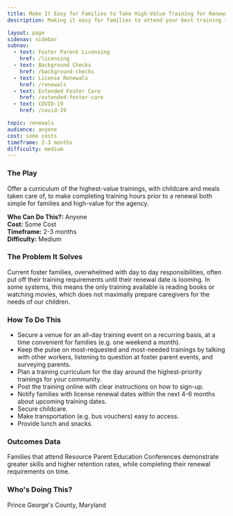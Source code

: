 ```yaml
---
title: Make It Easy for Families to Take High-Value Training for Renewals
description: Making it easy for families to attend your best training to meet renewal deadlines leads to highly-skilled providers.

layout: page
sidenav: sidebar
subnav:
  - text: Foster Parent Licensing
    href: /licensing
  - text: Background Checks
    href: /background-checks
  - text: License Renewals
    href: /renewals
  - text: Extended Foster Care
    href: /extended-foster-care
  - text: COVID-19
    href: /covid-19

topic: renewals
audience: anyone
cost: some costs
timeframe: 2-3 months
difficulty: medium
---
```



### The Play

Offer a curriculum of the highest-value trainings, with childcare and meals taken care of, to make completing training hours prior to a renewal both simple for families and high-value for the agency.

**Who Can Do This?:**
Anyone<br />
**Cost:**
Some Cost<br />
**Timeframe:**
2-3 months<br />
**Difficulty:**
Medium<br />

### The Problem It Solves

Current foster families, overwhelmed with day to day responsibilities, often put off their training requirements until their renewal date is looming. In some systems, this means the only training available is reading books or watching movies, which does not maximally prepare caregivers for the needs of our children.

### How To Do This

* Secure a venue for an all-day training event on a recurring basis, at a time convenient for families (e.g. one weekend a month).
* Keep the pulse on most-requested and most-needed trainings by talking with other workers, listening to question at foster parent events, and surveying parents.
* Plan a training curriculum for the day around the highest-priority trainings for your community.
* Post the training online with clear instructions on how to sign-up.
* Notify families with license renewal dates within the next 4-6 months about upcoming training dates.
* Secure childcare.
* Make transportation (e.g. bus vouchers) easy to access.
* Provide lunch and snacks.


### Outcomes Data

Families that attend Resource Parent Education Conferences demonstrate greater skills and higher retention rates, while completing their renewal requirements on time.

### Who's Doing This?

Prince George's County, Maryland